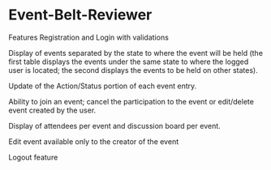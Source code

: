 # Event-Belt-Reviewer
Features
Registration and Login with validations

Display of events separated by the state to where the event will be held (the first table displays the events under the same state to where the logged user is located; the second displays the events to be held on other states).

Update of the Action/Status portion of each event entry.

Ability to join an event; cancel the participation to the event or edit/delete event created by the user.

Display of attendees per event and discussion board per event.

Edit event available only to the creator of the event

Logout feature
